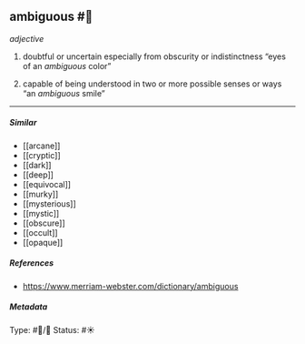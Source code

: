
## ambiguous #🧠 

_adjective_

1. doubtful or uncertain especially from obscurity or indistinctness
	 “eyes of an _ambiguous_ color”

2. capable of being understood in two or more possible senses or ways
	“an _ambiguous_ smile”

___

##### Similar
-   [[arcane]]
-   [[cryptic]]
-   [[dark]]
-   [[deep]]
-   [[equivocal]]
-   [[murky]]
-   [[mysterious]]
-   [[mystic]]
-   [[obscure]]
-   [[occult]]
-   [[opaque]]

##### References
- https://www.merriam-webster.com/dictionary/ambiguous

##### Metadata
Type: #🔵/💬 
Status: #☀️ 